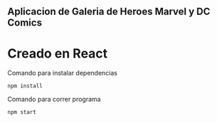 


## Aplicacion de Galeria de Heroes Marvel y DC Comics

# Creado en React

Comando para instalar dependencias
```
npm install
```

Comando para correr programa
```
npm start
```